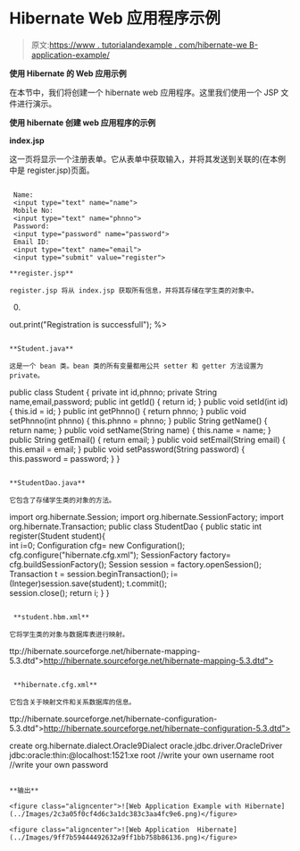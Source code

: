 # Hibernate Web 应用程序示例

> 原文:[https://www . tutorialandexample . com/hibernate-we B- application-example/](https://www.tutorialandexample.com/hibernate-web-application-example/)

**使用 Hibernate 的 Web 应用示例**

在本节中，我们将创建一个 hibernate web 应用程序。这里我们使用一个 JSP 文件进行演示。

**使用 hibernate 创建 web 应用程序的示例**

**index.jsp**

这一页将显示一个注册表单。它从表单中获取输入，并将其发送到关联的(在本例中是 register.jsp)页面。

```

 Name:
 <input type="text" name="name">
 Mobile No: 
 <input type="text" name="phnno">
 Password:
 <input type="password" name="password">
 Email ID: 
 <input type="text" name="email">
 <input type="submit" value="register">

**register.jsp**

register.jsp 将从 index.jsp 获取所有信息，并将其存储在学生类的对象中。

```

 0)
 out.print("Registration is successfull");
 %> 
```

**Student.java**

这是一个 bean 类。bean 类的所有变量都用公共 setter 和 getter 方法设置为 private。

```
public class Student {
  private int id,phnno;
  private String name,email,password;
  public int getId() { 
  return id;
  }
  public void setId(int id) {
  this.id = id; 
  }
  public int getPhnno() {
  return phnno;
  } 
  public void setPhnno(int phnno) {
  this.phnno = phnno;
  } 
  public String getName() {
  return name;
  } 
  public void setName(String name) {
  this.name = name;
  } 
  public String getEmail() {
  return email;
  } 
  public void setEmail(String email) {
  this.email = email;
  } 
  public void setPassword(String password) {
  this.password = password;
  }
 } 
```

**StudentDao.java**

它包含了存储学生类的对象的方法。

```
import org.hibernate.Session; 
 import org.hibernate.SessionFactory; 
 import org.hibernate.Transaction; 
 public class StudentDao { 
 public static int register(Student student){  
 int i=0; 
 Configuration cfg= new Configuration();
 cfg.configure("hibernate.cfg.xml");
 SessionFactory factory= cfg.buildSessionFactory(); 
 Session session = factory.openSession(); 
 Transaction t = session.beginTransaction(); 
 i=(Integer)session.save(student); 
 t.commit();  
 session.close(); 
 return i; 
  } 
  }  
```

 **student.hbm.xml** 

它将学生类的对象与数据库表进行映射。

```

 ttp://hibernate.sourceforge.net/hibernate-mapping-5.3.dtd">http://hibernate.sourceforge.net/hibernate-mapping-5.3.dtd"> 

 <class name="com.hibernate.webap.Student" table="student001"> 
 <id name="id"> 
 <generator class="increment"></generator> </id> 
 </class> 

```

 **hibernate.cfg.xml** 

它包含关于映射文件和关系数据库的信息。

```
 ttp://hibernate.sourceforge.net/hibernate-configuration-5.3.dtd">http://hibernate.sourceforge.net/hibernate-configuration-5.3.dtd"> 

 <session-factory><property name="hbm2ddl.auto">create</property>
 <property name="dialect">org.hibernate.dialect.Oracle9Dialect</property> 
 <property name="connection.driver_class">oracle.jdbc.driver.OracleDriver</property>
 <property name="connection.url">jdbc:oracle:thin:@localhost:1521:xe</property>
 <property name="connection.username">root</property> //write your own username
 <property name="connection.password">root</property> //write your own password 
 <mapping resource="student.hbm.xml"></mapping></session-factory> 

```

**输出**

<figure class="aligncenter">![Web Application Example with Hibernate](../Images/2c3a05f0cf4d6c3a1dc383c3aa4fc9e6.png)</figure>

<figure class="aligncenter">![Web Application  Hibernate](../Images/9ff7b59444492632a9ff1bb758b86136.png)</figure>

```